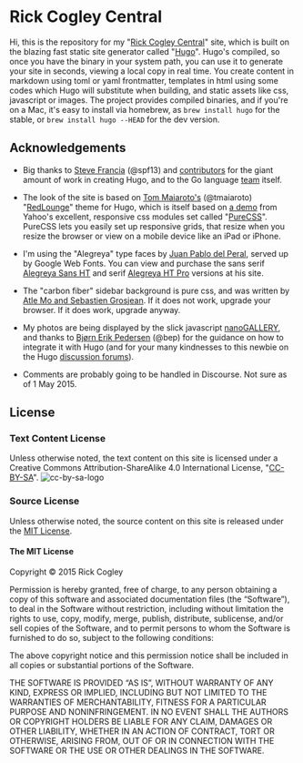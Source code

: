 # Rick Cogley Central

Hi, this is the repository for my "[Rick Cogley Central](http://rick.cogley.info)" site, which is built on the blazing fast static site generator called "[Hugo](http://gohugo.io)". Hugo's compiled, so once you have the binary in your system path, you can use it to generate your site in seconds, viewing a local copy in real time. You create content in markdown using toml or yaml frontmatter, templates in html using some codes which Hugo will substitute when building, and static assets like css, javascript or images. The project provides compiled binaries, and if you're on a Mac, it's easy to install via homebrew, as `brew install hugo` for the stable, or `brew install hugo --HEAD` for the dev version.

## Acknowledgements

* Big thanks to [Steve Francia](http://spf13.com) (@spf13) and [contributors](https://github.com/spf13/hugo/graphs/contributors) for the giant amount of work in creating Hugo, and to the Go language [team](http://golang.org/CONTRIBUTORS) itself. 

* The look of the site is based on [Tom Maiaroto's](http://shift8creative.com) (@tmaiaroto) "[RedLounge](https://github.com/tmaiaroto/hugo-redlounge)" theme for Hugo, which is itself based on [a demo](http://purecss.io/layouts/blog) from Yahoo's excellent, responsive css modules set called "[PureCSS](http://purecss.io)". PureCSS lets you easily set up responsive grids, that resize when you resize the browser or view on a mobile device like an iPad or iPhone. 

* I'm using the "Alegreya" type faces by [Juan Pablo del Peral](http://www.huertatipografica.com/about), served up by Google Web Fonts. You can view and purchase the sans serif [Alegreya Sans HT](http://www.huertatipografica.com/fonts/alegreya-sans-ht) and serif [Alegreya HT Pro](http://www.huertatipografica.com/fonts/alegreya-ht-pro) versions at his site. 

* The "carbon fiber" sidebar background is pure css, and was written by [Atle Mo and Sebastien Grosjean](http://lea.verou.me/css3patterns/#carbon). If it does not work, upgrade your browser. If it does work, upgrade anyway. 

* My photos are being displayed by the slick javascript [nanoGALLERY](http://nanogallery.brisbois.fr), and thanks to [Bjørn Erik Pedersen](http://bep.is) (@bep) for the guidance on how to integrate it with Hugo (and for your many kindnesses to this newbie on the Hugo [discussion forums](http://discuss.hugo.io)). 

* Comments are probably going to be handled in Discourse. Not sure as of 1 May 2015.

## License

### Text Content License

Unless otherwise noted, the text content on this site is licensed under a Creative Commons Attribution-ShareAlike 4.0 International License, "[CC-BY-SA](http://creativecommons.org/licenses/by-sa/4.0/)". 
![cc-by-sa-logo](https://i.creativecommons.org/l/by-sa/4.0/88x31.png)

### Source License

Unless otherwise noted, the source content on this site is released under the [MIT License](http://opensource.org/licenses/MIT). 

#### The MIT License

Copyright © 2015 Rick Cogley

Permission is hereby granted, free of charge, to any person obtaining a copy of this software and associated documentation files (the “Software”), to deal in the Software without restriction, including without limitation the rights to use, copy, modify, merge, publish, distribute, sublicense, and/or sell copies of the Software, and to permit persons to whom the Software is furnished to do so, subject to the following conditions:

The above copyright notice and this permission notice shall be included in all copies or substantial portions of the Software.

THE SOFTWARE IS PROVIDED “AS IS”, WITHOUT WARRANTY OF ANY KIND, EXPRESS OR IMPLIED, INCLUDING BUT NOT LIMITED TO THE WARRANTIES OF MERCHANTABILITY, FITNESS FOR A PARTICULAR PURPOSE AND NONINFRINGEMENT. IN NO EVENT SHALL THE AUTHORS OR COPYRIGHT HOLDERS BE LIABLE FOR ANY CLAIM, DAMAGES OR OTHER LIABILITY, WHETHER IN AN ACTION OF CONTRACT, TORT OR OTHERWISE, ARISING FROM, OUT OF OR IN CONNECTION WITH THE SOFTWARE OR THE USE OR OTHER DEALINGS IN THE SOFTWARE.


